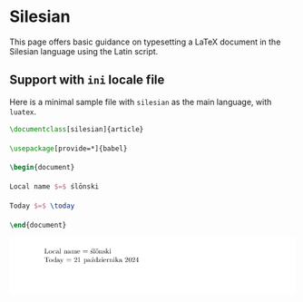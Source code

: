 # Silesian

This page offers basic guidance on typesetting a LaTeX document in the
Silesian language using the Latin script.

## Support with `ini` locale file

Here is a minimal sample file with `silesian` as the main language, with `luatex`.

```tex
\documentclass[silesian]{article}

\usepackage[provide=*]{babel}

\begin{document}

Local name $=$ ślōnski

Today $=$ \today

\end{document}
```

![](../media/locale-silesian.png)
